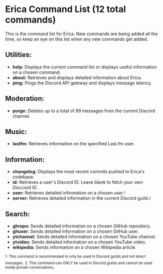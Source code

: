 # Erica Command List (12 total commands)
This is the command list for Erica. New commands are being added all the time, so keep an eye on this list
when any new commands get added.

## Utilities:
* **help:** Displays the current command list or displays useful information on a chosen command. 
* **about:** Retrieves and displays detailed information about Erica.
* **ping:** Pings the Discord API gateway and displays message latency.

## Moderation:
* **purge:** Deletes up to a total of 99 messages from the current Discord channel.

## Music:
* **lastfm:** Retrieves information on the specified Last.fm user.

## Information:
* **changelog:** Displays the most recent commits pushed to Erica's codebase.
* **id:** Retrieves a user's Discord ID. Leave blank to fetch your own Disccord ID.
* **user:** Retrieves detailed information on a chosen user.<sub><sup>1</sup></sub>
* **server:** Retrieves detailed information in the current Discord guild.<sub><sup>2</sup></sub>

## Search:
* **ghrepo:** Sends detailed information on a chosen GitHub repository.
* **ghuser:** Sends detailed information on a chosen GitHub user.
* **ytchannel:** Sends detailed information on a chosen YouTube channel.
* **ytvideo:** Sends detailed information on a chosen YouTube video.
* **wikipedia:** Sends information on a chosen Wikipedia article.

<sub>1. This command is recommended to only be used in Discord guilds and not direct messages.</sub>
<sub>2. This command can ONLY be used in Discord guilds and cannot be used inside private conversations.</sub>